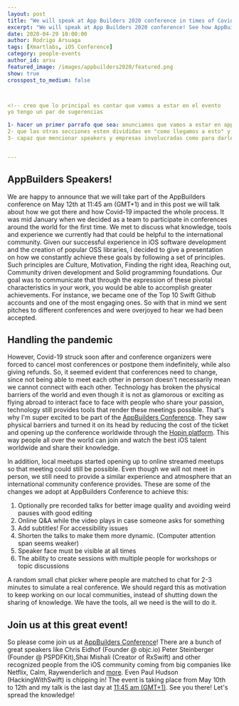```yaml
---
layout: post
title: "We will speak at App Builders 2020 conference in times of Covid19!"
excerpt: "We will speak at App Builders 2020 conference! See how AppBuilders handle the quarantine and join us online!"
date: 2020-04-29 10:00:00
author: Rodrigo Arsuaga
tags: [Xmartlabs, iOS Conference]
category: people-events
author_id: arsu
featured_image: /images/appbuilders2020/featured.png
show: true
crosspost_to_medium: false



<!-- creo que lo principal es contar que vamos a estar en el evento
yo tengo un par de sugerencias

1- hacer un primer parrafo que sea: anunciamos que vamos a estar en appbuilders este dia / fecha / en esta URL, en este post les vamos a contar como hicimos para llegar y cual fue el impacto del covid.
2- que las otras secciones esten divididas en "como llegamos a esto" y "que cambio por el covid", como para que tenga mas estructura (edited)
3- capaz que mencionar speakers y empresas involucradas como para darle mas peso al evento (que es realmente groso) -->


---
```

## AppBuilders Speakers!
We are happy to announce that we will take part of the AppBuilders conference on May 12th at 11:45 am (GMT+1) and in this post we will talk about how we got there and how Covid-19 impacted the whole process.
It was mid January when we decided as a team to participate in conferences around the world for the first time. We met  to discuss what knowledge, tools and experience we currently had that could be helpful to the international community.  Given our successful experience in iOS software development and the creation of popular OSS libraries, I decided to give a presentation on how we constantly achieve these goals by following a set of principles. Such principles are Culture, Motivation, Finding the right idea, Reaching out, Community driven development and Solid programming foundations. Our goal was to communicate that through the expression of these pivotal characteristics in your work, you would  be able to accomplish greater achievements. For instance, we became one of the Top 10 Swift Github accounts and one of the most engaging ones. So with that in mind we sent pitches to different conferences and were overjoyed to hear we had been accepted. 

## Handling the pandemic
However, Covid-19 struck soon after and conference organizers were forced to cancel most conferences or postpone them indefinitely, while also giving refunds.
So, it seemed evident that conferences need to change, since not being able to meet each other in person doesn't necessarily mean we cannot connect with each other. Technology has broken the physical barriers of the world and even though it is not as glamorous or exciting as flying abroad to interact face to face with people who share your passion, technology still provides tools that render these meetings possible. That's why I'm super excited to be part of the [AppBuilders Conference](https://appbuilders.ch/). They saw physical barriers and turned it on its head by reducing the cost of the ticket and opening up the conference worldwide through the [Hopin platform](https://hopin.to/). This way  people all over the world can join and watch the best iOS talent worldwide and share their knowledge.


In addition, local meetups started opening up to online streamed meetups so that meeting could still be possible.
Even though we will not meet in person, we still need to provide a similar experience and atmosphere that an international community conference provides. These are some of the changes we adopt at AppBuilders Conference to achieve this:

1. Optionally pre recorded talks for better image quality and avoiding weird pauses with good editing
2. Online Q&A while the video plays in case someone asks for something
3. Add subtitles! For accessibility issues
4. Shorten the talks to make them more dynamic. (Computer attention span seems weaker)
5. Speaker face must be visible at all times
6. The ability to create sessions with multiple people for workshops or topic discussions


A random small chat picker where people are matched to chat for 2-3 minutes to simulate a real conference.
We should regard this as motivation to keep working on our local communities, instead of shutting down the sharing of knowledge. We have the tools, all we need is the will to do it.

## Join us at this great event!
So please come join us at [AppBuilders Conference](https://appbuilders.ch/)! There are a bunch of great speakers like Chris Eidhof (Founder @ objc.io) Peter Steinberger (Founder @ PSPDFKit),Shai Mishali (Creator of RxSwift) and other recognized people from the iOS community coming from big companies like Netflix, Calm, Raywenderlich and [more](https://appbuilders.ch/#speakers). Even Paul Hudson (HackingWithSwift) is chipping in! The event is taking place from May 10th to 12th and my talk is the last day at  [11:45 am (GMT+1)](https://appbuilders.ch/#schedule). See you there! Let's spread the knowledge!
